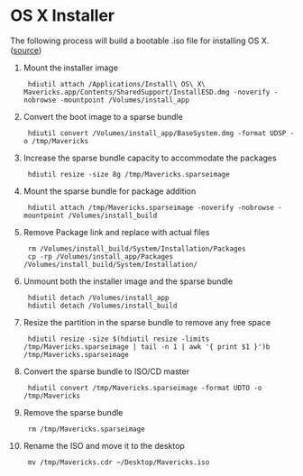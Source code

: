 # OS X Installer

The following process will build a bootable .iso file for installing OS X.  ([source](http://www.contrib.andrew.cmu.edu/~somlo/OSXKVM/MakeMavericksDVD.sh))

1. Mount the installer image

		hdiutil attach /Applications/Install\ OS\ X\ Mavericks.app/Contents/SharedSupport/InstallESD.dmg -noverify -nobrowse -mountpoint /Volumes/install_app

1. Convert the boot image to a sparse bundle

		hdiutil convert /Volumes/install_app/BaseSystem.dmg -format UDSP -o /tmp/Mavericks

1. Increase the sparse bundle capacity to accommodate the packages

		hdiutil resize -size 8g /tmp/Mavericks.sparseimage

1. Mount the sparse bundle for package addition

		hdiutil attach /tmp/Mavericks.sparseimage -noverify -nobrowse -mountpoint /Volumes/install_build

1. Remove Package link and replace with actual files

		rm /Volumes/install_build/System/Installation/Packages
		cp -rp /Volumes/install_app/Packages /Volumes/install_build/System/Installation/

1. Unmount both the installer image and the sparse bundle

		hdiutil detach /Volumes/install_app
		hdiutil detach /Volumes/install_build

1. Resize the partition in the sparse bundle to remove any free space

		hdiutil resize -size $(hdiutil resize -limits /tmp/Mavericks.sparseimage | tail -n 1 | awk '{ print $1 }')b /tmp/Mavericks.sparseimage

1. Convert the sparse bundle to ISO/CD master

		hdiutil convert /tmp/Mavericks.sparseimage -format UDTO -o /tmp/Mavericks

1. Remove the sparse bundle

		rm /tmp/Mavericks.sparseimage

1. Rename the ISO and move it to the desktop

		mv /tmp/Mavericks.cdr ~/Desktop/Mavericks.iso
